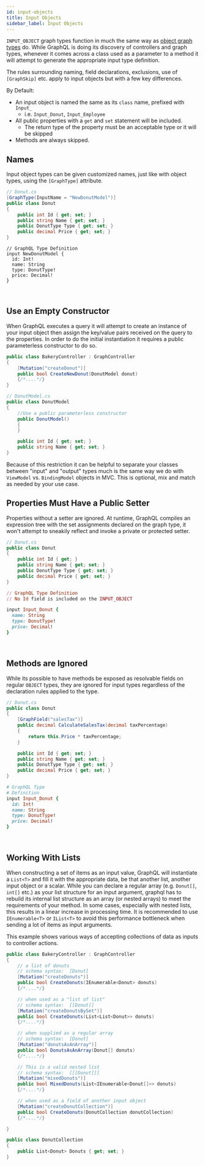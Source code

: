 ```yaml
---
id: input-objects
title: Input Objects
sidebar_label: Input Objects
---
```


`INPUT_OBJECT` graph types function in much the same way as [object graph types](./objects) do.
While GraphQL is doing its discovery of controllers and graph types, whenever it comes across a class used as a parameter to a method it will attempt to generate the appropriate input type definition.

The rules surrounding naming, field declarations, exclusions, use of `[GraphSkip]` etc. apply to input objects but with a few key differences.

By Default:

-   An input object is named the same as its `class` name, prefixed with `Input_`
    -   i.e. `Input_Donut`, `Input_Employee`
-   All public properties with a `get` and `set` statement will be included.
    -   The return type of the property must be an acceptable type or it will be skipped
-   Methods are always skipped.

## Names

Input object types can be given customized names, just like with object types, using the `[GraphType]` attribute.

<div class="sideBySideCode hljs">
<div>

```csharp
// Donut.cs
[GraphType(InputName = "NewDonutModel")]
public class Donut
{
    public int Id { get; set; }
    public string Name { get; set; }
    public DonutType Type { get; set; }
    public decimal Price { get; set; }
}
```

</div>
<div>

```
// GraphQL Type Definition
input NewDonutModel {
  id: Int!
  name: String
  type: DonutType!
  price: Decimal!
}
```

</div>
</div>
<br/>

## Use an Empty Constructor

When GraphQL executes a query it will attempt to create an instance of your input object then assign the key/value pairs received on the query to the properties. In order to do the initial instantiation it requires a public parameterless constructor to do so.

```csharp
public class BakeryController : GraphController
{
    [Mutation("createDonut")]
    public bool CreateNewDonut(DonutModel donut)
    {/*....*/}
}

// DonutModel.cs
public class DonutModel
{
    //Use a public parameterless constructor
    public DonutModel()
    {
    }

    public int Id { get; set; }
    public string Name { get; set; }
}
```

Because of this restriction it can be helpful to separate your classes between "input" and "output" types much is the same way we do with `ViewModel` vs. `BindingModel` objects in MVC. This is optional, mix and match as needed by your use case.

## Properties Must Have a Public Setter

Properties without a setter are ignored. At runtime, GraphQL compiles an expression tree with the set assignments declared on the graph type, it won't attempt to sneakily reflect and invoke a private or protected setter.

<div class="sideBySideCode hljs">
<div>

```csharp
// Donut.cs
public class Donut
{
    public int Id { get; }
    public string Name { get; set; }
    public DonutType Type { get; set; }
    public decimal Price { get; set; }
}
```

</div>
<div>

```ruby
// GraphQL Type Definition
// No Id field is included on the INPUT_OBJECT

input Input_Donut {
  name: String
  type: DonutType!
  price: Decimal!
}
```

</div>
</div>
<br/>

## Methods are Ignored

While its possible to have methods be exposed as resolvable fields on regular `OBJECT` types, they are ignored for input types regardless of the declaration rules applied to the type.

<div class="sideBySideCode hljs">
<div>

```csharp
// Donut.cs
public class Donut
{
    [GraphField("salesTax")]
    public decimal CalculateSalesTax(decimal taxPercentage)
    {
        return this.Price * taxPercentage;
    }

    public int Id { get; set; }
    public string Name { get; set; }
    public DonutType Type { get; set; }
    public decimal Price { get; set; }
}
```

</div>
<div>

```ruby
# GraphQL Type
# Definition
input Input_Donut {
  id: Int!
  name: String
  type: DonutType!
  price: Decimal!
}
```

</div>
</div>
<br/>

## Working With Lists

When constructing a set of items as an input value, GraphQL will instantiate a `List<T>` and fill it with the appropriate data, be that another list, another input object or a scalar. While you can declare a regular array (e.g. `Donut[]`, `int[]` etc.) as your list structure for an input argument, graphql has to rebuild its internal list structure as an array (or nested arrays) to meet the requirements of your method. In some cases, especially with nested lists, this results in a linear increase in processing time. It is recommended to use `IEnumerable<T>` or `IList<T>` to avoid this performance bottleneck when sending a lot of items as input arguments.

This example shows various ways of accepting collections of data as inputs to controller actions.

```csharp
public class BakeryController : GraphController
{
    // a list of donuts
    // schema syntax:  [Donut]
    [Mutation("createDonuts")]
    public bool CreateDonuts(IEnumerable<Donut> donuts)
    {/*....*/}

    // when used as a "list of list"
    // schema syntax:  [[Donut]]
    [Mutation("createDonutsBySet")]
    public bool CreateDonuts(List<List<Donut>> donuts)
    {/*....*/}

    // when supplied as a regular array
    // schema syntax:  [Donut]
    [Mutation("donutsAsAnArray")]
    public bool DonutsAsAnArray(Donut[] donuts)
    {/*....*/}    

    // This is a valid nested list
    // schema syntax:  [[[Donut]]]
    [Mutation("mixedDonuts")]
    public bool MixedDonuts(List<IEnumerable<Donut[]>> donuts)
    {/*....*/}

    // when used as a field of another input object
    [Mutation("createDonutCollection")]
    public bool CreateDonuts(DonutCollection donutCollection)
    {/*....*/}

}

public class DonutCollection
{
    public List<Donut> Donuts { get; set; }
}

```
